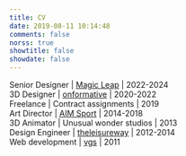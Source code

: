```yaml
---
title: CV
date: 2019-08-11 10:14:48
comments: false
norss: true
showtitle: false
showdate: false
---
```


Senior Designer | [Magic Leap](https://www.magicleap.com/) | 2022-2024\
3D Designer | [onformative](https://onformative.com/) | 2020-2022\
Freelance | Contract assignments | 2019\
Art Director | [AIM Sport](https://www.aimsport.com/) | 2014-2018\
3D Animator | Unusual wonder studios | 2013\
Design Engineer | [theleisureway](https://www.theleisureway.com/) | 2012-2014\
Web development | [vgs](https://vgst.net/) | 2011